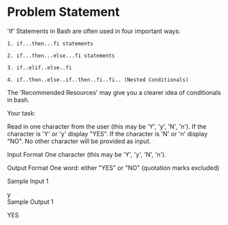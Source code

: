 # Problem Statement

'If' Statements in Bash are often used in four important ways:

```
1. if...then...fi statements

2. if...then...else...fi statements  

3. if..elif..else..fi  

4. if..then..else..if..then..fi..fi.. (Nested Conditionals)
```

The 'Recommended Resources' may give you a clearer idea of conditionals in bash.

Your task:

Read in one character from the user (this may be 'Y', 'y', 'N', 'n'). If the character is 'Y' or 'y' display "YES". If the character is 'N' or 'n' display "NO". No other character will be provided as input.

Input Format 
One character (this may be 'Y', 'y', 'N', 'n').

Output Format 
One word: either "YES" or "NO" (quotation marks excluded)

Sample Input 1

y  
Sample Output 1

YES  
